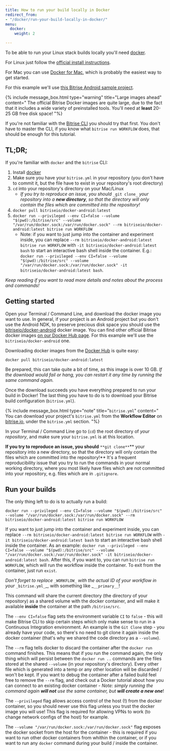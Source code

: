 ```yaml
---
title: How to run your build locally in Docker
redirect_from:
- "/docker/run-your-build-locally-in-docker/"
menu:
  docker:
    weight: 2

---
```

To be able to run your Linux stack builds locally you'll need [docker](https://www.docker.com/).

For Linux just follow the [official install instructions](https://docs.docker.com/engine/installation/linux/).

For Mac you can use [Docker for Mac](https://www.docker.com/products/docker#/mac),
which is probably the easiest way to get started.

For this example we'll use [this Bitrise Android sample project](https://github.com/bitrise-samples/sample-apps-android-sdk22).

{% include message_box.html type="warning" title="Large images ahead" content="
The official Bitrise Docker images are quite large, due to the fact that it includes a wide variety of preinstalled tools. You'll need at **least** 20-25 GB free disk space! "%}

If you're not familiar with the [Bitrise CLI](https://www.bitrise.io/cli)
you should try that first. You don't have to master the CLI,
if you know what `bitrise run WORKFLOW` does, that should be enough for this tutorial.

## TL;DR;

If you're familiar with `docker` and the `bitrise` CLI:

1. Install [docker](https://www.docker.com/)
2. Make sure you have your `bitrise.yml` in your repository (you don't have to commit it, but the file have to exist in your repository's root directory)
3. `cd` into your repository's directory on your Mac/Linux
   * _If you try to reproduce an issue, you should_ `_git clone_` _your repository into a **new directory**,
     so that the directory will only contain the files which are committed into the repository!_
4. `docker pull bitriseio/docker-android:latest`
5. `docker run --privileged --env CI=false --volume "$(pwd):/bitrise/src" --volume "/var/run/docker.sock:/var/run/docker.sock" --rm bitriseio/docker-android:latest bitrise run WORKFLOW`
   * Note: if you want to just jump into the container and experiment inside, you can replace `--rm bitriseio/docker-android:latest bitrise run WORKFLOW` with `-it bitriseio/docker-android:latest bash` to start an interactive bash shell inside the container. E.g.: `docker run --privileged --env CI=false --volume "$(pwd):/bitrise/src" --volume "/var/run/docker.sock:/var/run/docker.sock" -it bitriseio/docker-android:latest bash`.

_Keep reading if you want to read more details and notes about the process and commands!_

## Getting started

Open your Terminal / Command Line, and download the docker image you want to use.
In general, if your project is an Android project but you don't use the Android NDK,
to preserve precious disk space you should use the
[bitriseio/docker-android](https://hub.docker.com/r/bitriseio/docker-android/) docker image.
You can find other official Bitrise docker images [on our Docker Hub page](https://hub.docker.com/u/bitriseio/).
For this example we'll use the `bitriseio/docker-android` one.

Downloading docker images from the [Docker Hub](https://hub.docker.com) is quite easy:

    docker pull bitriseio/docker-android:latest

Be prepared, this can take quite a bit of time, as this image is over 10 GB.
_If the download would fail or hang, you can restart it any time by running
the same command again._

Once the download succeeds you have everything prepared to run your build
in Docker! The last thing you have to do is to download your Bitrise build
configuration (`bitrise.yml`).

{% include message_box.html type="note" title="`bitrise.yml`" content="
You can download your project's `bitrise.yml` from the **Workflow Editor** on [bitrise.io](https://www.bitrise.io), under the `bitrise.yml` section. "%}

In your Terminal / Command Line go to (`cd`) the root directory
of _your repository_, and make sure your `bitrise.yml` is at this location.

**If you try to reproduce an issue, you should** `**git clone**`** your repository into a new directory,
so that the directory will only contain the files which are committed into the repository!**
It's a frequent reproducibility issue that you try to run the commands in your
normal working directory, where you most likely have files which are not
committed into your repository, e.g. files which are in `.gitignore`.

## Run your builds

The only thing left to do is to actually run a build:

    docker run --privileged --env CI=false --volume "$(pwd):/bitrise/src" --volume "/var/run/docker.sock:/var/run/docker.sock" --rm bitriseio/docker-android:latest bitrise run WORKFLOW


If you want to just jump into the container and experiment inside, you can replace `--rm bitriseio/docker-android:latest bitrise run WORKFLOW` with `-it bitriseio/docker-android:latest bash` to start an interactive bash shell inside the container. As an example: `docker run --privileged --env CI=false --volume "$(pwd):/bitrise/src" --volume "/var/run/docker.sock:/var/run/docker.sock" -it bitriseio/docker-android:latest bash`. After this, if you want to, you can run `bitrise run WORKFLOW`, which will run the workflow inside the container. To exit from the container, just run `exist`. 

_Don't forget to replace_ `_WORKFLOW_` _with the actual ID of your workflow in your_ `_bitrise.yml_`_,
with something like _`__primary__`!

This command will share the current directory (the directory of your repository)
as a shared volume with the docker container, and will make it available **inside** the
container at the path `/bitrise/src`.

The `--env CI=false` flag sets the environment variable `CI` to `false` - this will
make Bitrise CLI to skip certain steps which only make sense to run in a Continuous Integration
environment. An example is the `Git Clone` step - you already have your code, so there's
no need to git clone it again inside the docker container (that's why we
shared the code directory as a `--volume`).

The `--rm` flag tells docker to discard the container after the `docker run`
command finishes. This means that if you run the command again, the only thing which will
persist between the `docker run ..` commands are the files stored at the shared `--volume`
(in your repository's directory). Every other file which is generated into a temp
or any other location will be discarded / won't be kept. If you want to
debug the container after a failed build feel free to remove the `--rm` flag,
and check out a Docker tutorial about how you can connect to an existing
docker container - _Note: simply running the command again **will not** use the same container,
but **will create a new one**_!

The `--privileged` flag allows access control of the host (!) from the docker container,
so you should never use this flag unless you trust the docker image you will use!
This flag is required for allowing VPNs to work (to change network configs
of the host) for example.

The `--volume "/var/run/docker.sock:/var/run/docker.sock"` flag exposes the
docker socket from the host for the container - this is required
if you want to run other docker containers from whithin the container,
or if you want to run any `docker` command during your build / inside the container.